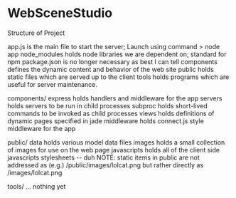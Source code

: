 WebSceneStudio
==============

Structure of Project

app.js is the main file to start the server; Launch using command
    > node app
node_modules holds node libraries we are dependent on; standard for npm
package.json is no longer necessary as best I can tell
components defines the dynamic content and behavior of the web site
public holds static files which are served up to the client
tools holds programs which are useful for server maintenance.

components/
    express holds handlers and middleware for the app
    servers holds servers to be run in child processes
    subproc holds short-lived commands to be invoked as child processes
    views holds definitions of dynamic pages specified in jade
    middleware holds connect.js style middleware for the app

public/
    data holds various model data files
    images holds a small collection of images for use on the web page
    javascripts holds all of the client side javascripts
    stylesheets -- duh
    NOTE: static items in public are not addressed as (e.g.)
        /public/images/lolcat.png
    but rather directly as
        /images/lolcat.png

tools/
    ... nothing yet